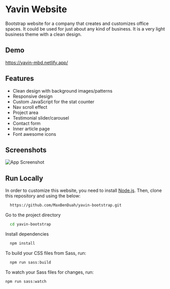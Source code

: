 # Yavin Website

Bootstrap website for a company that creates and customizes office spaces. It could be used for just about any kind of business. It is a very light business theme with a clean design.

## Demo

https://yavin-mbd.netlify.app/

## Features

- Clean design with background images/patterns
- Responsive design
- Custom JavaScript for the stat counter
- Nav scroll effect
- Project area
- Testimonial slider/carousel
- Contact form
- Inner article page
- Font awesome icons

## Screenshots

![App Screenshot](https://github.com/MaxBenDuah/miscellaneous-resources/blob/main/screenshot-yavin.png?raw=true)

## Run Locally

In order to customize this website, you need to install [Node.js](https://nodejs.org/en/). Then, clone this repository and using the below:

```bash
  https://github.com/MaxBenDuah/yavin-bootstrap.git
```

Go to the project directory

```bash
  cd yavin-bootstrap
```

Install dependencies

```bash
  npm install
```

To build your CSS files from Sass, run:

```bash
  npm run sass:build
```

To watch your Sass files for changes, run:

```bash
npm run sass:watch
```
